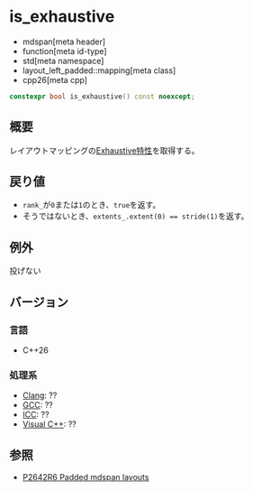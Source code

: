# is_exhaustive
* mdspan[meta header]
* function[meta id-type]
* std[meta namespace]
* layout_left_padded::mapping[meta class]
* cpp26[meta cpp]

```cpp
constexpr bool is_exhaustive() const noexcept;
```

## 概要
レイアウトマッピングの[Exhaustive特性](../../LayoutMapping.md)を取得する。

## 戻り値
- `rank_`が`0`または`1`のとき、`true`を返す。
- そうではないとき、`extents_.extent(0) == stride(1)`を返す。


## 例外
投げない


## バージョン
### 言語
- C++26

### 処理系
- [Clang](/implementation.md#clang): ??
- [GCC](/implementation.md#gcc): ??
- [ICC](/implementation.md#icc): ??
- [Visual C++](/implementation.md#visual_cpp): ??


## 参照
- [P2642R6 Padded mdspan layouts](https://www.open-std.org/jtc1/sc22/wg21/docs/papers/2024/p2642r6.pdf)
